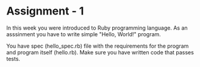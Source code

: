Assignment - 1
==

In this week you were introduced to Ruby programming language.
As an asssinment you have to write simple "Hello, World!" program.

You have spec (hello_spec.rb) file with the requirements for the program and program itself (hello.rb).
Make sure you have written code that passes tests.
